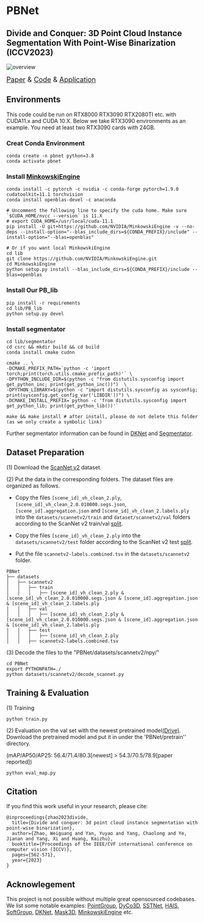 # PBNet 
## Divide and  Conquer: 3D Point Cloud Instance Segmentation With Point-Wise Binarization (ICCV2023)
![overview](https://github.com/weiguangzhao/PBNet/blob/master/doc/overall.png)

<font size=4>[Paper](https://openaccess.thecvf.com/content/ICCV2023/html/Zhao_Divide_and_Conquer_3D_Point_Cloud_Instance_Segmentation_With_Point-Wise_ICCV_2023_paper.html) & [Code](https://github.com/weiguangzhao/PBNet) & [Application](https://www.youtube.com/watch?v=yp7FUmaoW_Q) </font>

## Environments
This code could be run on RTX8000 RTX3090 RTX2080TI etc. with CUDA11.x and CUDA 10.X. Below we take RTX3090 environments 
as an example. You need at least two RTX3090 cards with 24GB.
### Creat Conda Environment
    conda create -n pbnet python=3.8
    conda activate pbnet

### Install [MinkowskiEngine](https://github.com/NVIDIA/MinkowskiEngine)
    conda install -c pytorch -c nvidia -c conda-forge pytorch=1.9.0 cudatoolkit=11.1 torchvision
    conda install openblas-devel -c anaconda
    
    # Uncomment the following line to specify the cuda home. Make sure `$CUDA_HOME/nvcc --version` is 11.X
    # export CUDA_HOME=/usr/local/cuda-11.1
    pip install -U git+https://github.com/NVIDIA/MinkowskiEngine -v --no-deps --install-option="--blas_include_dirs=${CONDA_PREFIX}/include" --install-option="--blas=openblas"
    
    # Or if you want local MinkowskiEngine
    cd lib
    git clone https://github.com/NVIDIA/MinkowskiEngine.git
    cd MinkowskiEngine
    python setup.py install --blas_include_dirs=${CONDA_PREFIX}/include --blas=openblas

### Install Our PB_lib
    pip install -r requirements
    cd lib/PB_lib
    python setup.py devel

### Install segmentator 
```
cd lib/segmentator
cd csrc && mkdir build && cd build
conda install cmake cudnn

cmake .. \
-DCMAKE_PREFIX_PATH=`python -c 'import torch;print(torch.utils.cmake_prefix_path)'` \
-DPYTHON_INCLUDE_DIR=$(python -c "from distutils.sysconfig import get_python_inc; print(get_python_inc())")  \
-DPYTHON_LIBRARY=$(python -c "import distutils.sysconfig as sysconfig; print(sysconfig.get_config_var('LIBDIR'))") \
-DCMAKE_INSTALL_PREFIX=`python -c 'from distutils.sysconfig import get_python_lib; print(get_python_lib())'`

make && make install # after install, please do not delete this folder (as we only create a symbolic link)
```

Further segmentator information can be found in [DKNet](https://github.com/W1zheng/DKNet) and [Segmentator](https://github.com/Karbo123/segmentator).
    
## Dataset Preparation
(1) Download the [ScanNet v2](http://www.scan-net.org/) dataset.

(2) Put the data in the corresponding folders. The dataset files are organized as follows.
* Copy the files `[scene_id]_vh_clean_2.ply`,  `[scene_id]_vh_clean_2.0.010000.segs.json`,  `[scene_id].aggregation.json`  and `[scene_id]_vh_clean_2.labels.ply`  into the `datasets/scannetv2/train` and `dataset/scannetv2/val` folders according to the ScanNet v2 train/val [split](https://github.com/ScanNet/ScanNet/tree/master/Tasks/Benchmark).

* Copy the files `[scene_id]_vh_clean_2.ply` into the `datasets/scannetv2/test` folder according to the ScanNet v2 test [split](https://github.com/ScanNet/ScanNet/tree/master/Tasks/Benchmark).

* Put the file `scannetv2-labels.combined.tsv` in the `datasets/scannetv2` folder.


```
PBNet
├── datasets
│   ├── scannetv2
│   │   ├── train
│   │   │   ├── [scene_id]_vh_clean_2.ply & [scene_id]_vh_clean_2.0.010000.segs.json & [scene_id].aggregation.json & [scene_id]_vh_clean_2.labels.ply
│   │   ├── val
│   │   │   ├── [scene_id]_vh_clean_2.ply & [scene_id]_vh_clean_2.0.010000.segs.json & [scene_id].aggregation.json & [scene_id]_vh_clean_2.labels.ply
│   │   ├── test
│   │   │   ├── [scene_id]_vh_clean_2.ply 
│   │   ├── scannetv2-labels.combined.tsv
```
(3) Decode the files to the "PBNet/datasets/scannetv2/npy/"
    
    cd PBNet
    export PYTHONPATH=./
    python datasets/scannetv2/decode_scannet.py
## Training & Evaluation
(1) Training 
    
    python train.py

(2) Evaluation on the val set with the newest pretrained model[(Drive)](https://drive.google.com/drive/folders/1f6nhK4-YjLbc3hTMND-8JsCbk7_Jt2pd?usp=drive_link). Download the pretrained model and put it in 
under the 'PBNet/pretrain'' directory.
 
(mAP/AP50/AP25: 56.4/71.4/80.3[newest] > 54.3/70.5/78.9[paper reported])

    python eval_map.py

## Citation
If you find this work useful in your research, please cite:
```
@inproceedings{zhao2023divide,
  title={Divide and conquer: 3d point cloud instance segmentation with point-wise binarization},
  author={Zhao, Weiguang and Yan, Yuyao and Yang, Chaolong and Ye, Jianan and Yang, Xi and Huang, Kaizhu},
  booktitle={Proceedings of the IEEE/CVF international conference on computer vision (ICCV)},
  pages={562-571},
  year={2023}
}
```

## Acknowlegement
This project is not possible without multiple great opensourced codebases. We list some notable examples: 
[PointGroup](https://github.com/dvlab-research/PointGroup), [DyCo3D](https://github.com/aim-uofa/DyCo3D), [SSTNet](https://github.com/Gorilla-Lab-SCUT/SSTNet), 
[HAIS](https://github.com/hustvl/HAIS), [SoftGroup](https://github.com/thangvubk/SoftGroup), [DKNet](https://github.com/W1zheng/DKNet), 
[Mask3D](https://github.com/JonasSchult/Mask3D), [MinkowskiEngine]() etc.